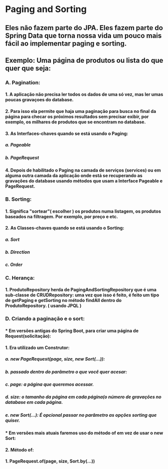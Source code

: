 # Paging and Sorting
## Eles não fazem parte do JPA. Eles fazem parte do Spring Data que torna nossa vida um pouco mais fácil ao implementar paging e sorting.

## Exemplo: Uma página de produtos ou lista do que quer que seja:

### A. Pagination:

#### 1. A aplicação não precisa ler todos os dados de uma só vez, mas ler umas poucas gravaçoes do database.
#### 2. Para isso ela permite que haja uma paginação para busca no final da página para checar os próximos resultados sem precisar exibir, por exemplo, os milhares de produtos que se encontram no database.
#### 3. As Interfaces-chaves quando se está usando o Paging:
##### a. Pageable
##### b. PageRequest
#### 4. Depois de habilitado o Paging na camada de serviços (services) ou em alguma outra camada da aplicação onde está se recuperando as gravações do database usando métodos que usam a Interface Pageable e PageRequest.

### B. Sorting:

#### 1. Significa "sortear"( escolher ) os produtos numa listagem, os produtos baseados na filtragem. Por exemplo, por preço e etc.
#### 2. As Classes-chaves quando se está usando o Sorting:
##### a. Sort
##### b. Direction
##### c. Order

### C. Herança:

#### 1. ProdutoRepository herda de PagingAndSortingRepository que é uma sub-classe de CRUDRepository: uma vez que isso é feito, é feito um tipo de getPaging e getSorting no método findAll dentro do ProdutoRepository. ( usando JPQL )


### D. Criando a paginação e o sort:

#### * Em versões antigas do Spring Boot, para criar uma página de Request(solicitação):

#### 1. Era utilizado um Construtor:

##### a. new PageRequest(page, size, new Sort(...)):
##### b. passado dentro do parâmetro o que você quer acesar:
##### c. page: a página que queremos acessar.
##### d. size: o tamanho da página em cada página(o número de gravações no database em cada página.
##### e. new Sort(...): É opcional passar no parâmetro as opções sorting que quiser.


#### * Em versões mais atuais faremos uso do método of em vez de usar o new Sort:

#### 2. Método of:

#### 1. PageRequest.of(page, size, Sort.by(...))
